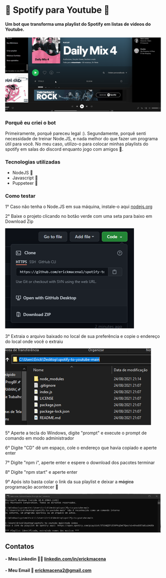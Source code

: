# 🤖 Spotify para Youtube 🤖

#### Um bot que transforma uma playlist do Spotify em listas de vídeos do Youtube.

![Spotify para Youtube](./github-assets/spotify-to-youtube.gif)

### Porquê eu criei o bot

Primeiramente, porquê pareceu legal :). Segundamente, porquê senti necessidade de treinar Node.JS, e nada melhor do que fazer um programa útil para você. No meu caso, utilizo-o para colocar minhas playlists do spotify em salas do discord enquanto jogo com amigos 🙂.

### Tecnologias utilizadas

- NodeJS 💚
- Javascript 💛
- Puppeteer 🤖

### Como testar

1° Caso não tenha o Node.JS em sua máquina, instale-o aqui [nodejs.org](https://nodejs.org)

2° Baixe o projeto clicando no botão verde com uma seta para baixo em Download Zip

![Botão de Download](./github-assets/download-btn.png)

3° Extraia o arquivo baixado no local de sua preferência e copie o endereço do local onde você o extraiu

![Copiando o endereço](./github-assets/copiando-endereco.png)

5° Aperte a tecla do Windows, digite "prompt" e execute o prompt de comando em modo administrador

6° Digite "CD" dê um espaço, cole o endereço que havia copiado e aperte enter

7° Digite "npm i", aperte enter e espere o download dos pacotes terminar

8° Digite "npm start" e aperte enter

9° Após isto basta colar o link da sua playlist e deixar a <del>mágica</del> programação acontecer 🙂

![Program Running](./github-assets/program.gif)

## Contatos

#### - Meu Linkedin 👨‍💻 [linkedin.com/in/erickmacena](https://linkedin.com/in/erickmacena)
#### - Meu Email 📧 erickmacena2@gmail.com